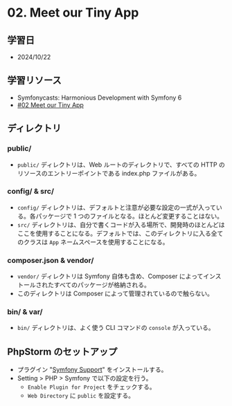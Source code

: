 # 02. Meet our Tiny App

## 学習日

- 2024/10/22

## 学習リソース

- Symfonycasts: Harmonious Development with Symfony 6
- [#02 Meet our Tiny App](https://symfonycasts.com/screencast/symfony6/directories)

## ディレクトリ

### public/

- `public/` ディレクトリは、Web ルートのディレクトリで、すべての HTTP のリソースのエントリーポイントである index.php ファイルがある。

### config/ & src/

- `config/` ディレクトリは、デフォルトと注意が必要な設定の一式が入っている。各パッケージで 1 つのファイルとなる。ほとんど変更することはない。
- `src/` ディレクトリは、自分で書くコードが入る場所で、開発時のほとんどはここを使用することになる。デフォルトでは、このディレクトリに入る全てのクラスは `App` ネームスペースを使用することになる。

### composer.json & vendor/

- `vendor/` ディレクトリは Symfony 自体も含め、Composer によってインストールされたすべてのパッケージが格納される。
- このディレクトリは Composer によって管理されているので触らない。

### bin/ & var/

- `bin/` ディレクトリは、よく使う CLI コマンドの `console` が入っている。

## PhpStorm のセットアップ

- プラグイン "[Symfony Support](https://plugins.jetbrains.com/plugin/7219-symfony-support)" をインストールする。
- Setting > PHP > Symfony で以下の設定を行う。
  - `Enable Plugin for Project` をチェックする。
  - `Web Directory` に `public` を設定する。
